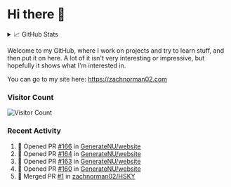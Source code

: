 # Hi there 👋

<details>
<summary>📈 GitHub Stats</summary>
<img src="http://github-profile-summary-cards.vercel.app/api/cards/profile-details?username=zachnorman02&theme=github"></img>

Note: languages listed are for public repos. Nowadays, my #1 language is probably JavaScript/TypeScript.

<img src="https://github-readme-stats-iota-gray.vercel.app/api/top-langs/?username=zachnorman02&langs_count=10&layout=compact" style="width:45%;vertical-align:middle"><img>
<img src="http://github-profile-summary-cards.vercel.app/api/cards/productive-time?username=zachnorman02&theme=github&utcOffset=-4" style="width:45%;vertical-align:middle"></img>

<img src="https://streak-stats.demolab.com/?user=zachnorman02" style="width:45%;vertical-align:middle"></img>
<img src="https://github-readme-stats-iota-gray.vercel.app/api?username=zachnorman02&count_private=true&show_icons=true" style="width:45%;vertical-align:middle">
</img>

<img src="https://github-readme-activity-graph.cyclic.app/graph?username=zachnorman02&theme=github-compact"></img>
</details>

Welcome to my GitHub, where I work on projects and try to learn stuff, and then put it on here. A lot of it isn't very interesting or impressive, but hopefully it shows what I'm interested in.

You can go to my site here: <https://zachnorman02.com>

### Visitor Count

![Visitor Count](https://profile-counter.glitch.me/zachnorman02/count.svg)

### Recent Activity
<!--START_SECTION:activity-->
1. 💪 Opened PR [#166](https://github.com/GenerateNU/website/pull/166) in [GenerateNU/website](https://github.com/GenerateNU/website)
2. 💪 Opened PR [#164](https://github.com/GenerateNU/website/pull/164) in [GenerateNU/website](https://github.com/GenerateNU/website)
3. 💪 Opened PR [#163](https://github.com/GenerateNU/website/pull/163) in [GenerateNU/website](https://github.com/GenerateNU/website)
4. 💪 Opened PR [#160](https://github.com/GenerateNU/website/pull/160) in [GenerateNU/website](https://github.com/GenerateNU/website)
5. 🎉 Merged PR [#1](https://github.com/zachnorman02/HSKY/pull/1) in [zachnorman02/HSKY](https://github.com/zachnorman02/HSKY)
<!--END_SECTION:activity-->
